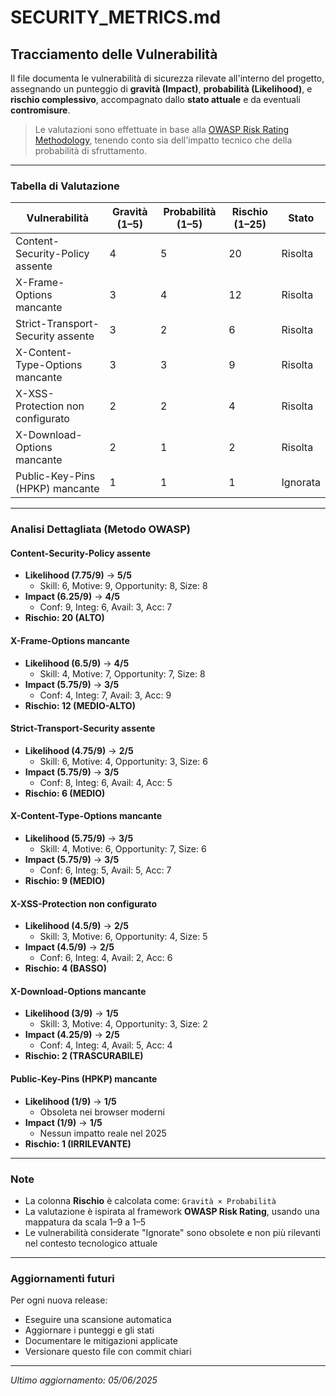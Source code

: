 # SECURITY_METRICS.md

## Tracciamento delle Vulnerabilità

Il file documenta le vulnerabilità di sicurezza rilevate all'interno del progetto, assegnando un punteggio di **gravità (Impact)**, **probabilità (Likelihood)**, e **rischio complessivo**, accompagnato dallo **stato attuale** e da eventuali **contromisure**.

> Le valutazioni sono effettuate in base alla [OWASP Risk Rating Methodology](https://owasp.org/www-community/OWASP_Risk_Rating_Methodology), tenendo conto sia dell'impatto tecnico che della probabilità di sfruttamento.

---

### Tabella di Valutazione

| **Vulnerabilità**                 | **Gravità (1–5)** | **Probabilità (1–5)** | **Rischio (1–25)** | **Stato** |
| --------------------------------- | ----------------- | --------------------- | ------------------ | --------- |
| Content-Security-Policy assente   | 4                 | 5                     | 20                 | Risolta   |
| X-Frame-Options mancante          | 3                 | 4                     | 12                 | Risolta   |
| Strict-Transport-Security assente | 3                 | 2                     | 6                  | Risolta   |
| X-Content-Type-Options mancante   | 3                 | 3                     | 9                  | Risolta   |
| X-XSS-Protection non configurato  | 2                 | 2                     | 4                  | Risolta   |
| X-Download-Options mancante       | 2                 | 1                     | 2                  | Risolta   |
| Public-Key-Pins (HPKP) mancante   | 1                 | 1                     | 1                  | Ignorata  |

---

### Analisi Dettagliata (Metodo OWASP)

#### Content-Security-Policy assente

- **Likelihood (7.75/9)** → **5/5**
  - Skill: 6, Motive: 9, Opportunity: 8, Size: 8
- **Impact (6.25/9)** → **4/5**
  - Conf: 9, Integ: 6, Avail: 3, Acc: 7
- **Rischio: 20 (ALTO)**

#### X-Frame-Options mancante

- **Likelihood (6.5/9)** → **4/5**
  - Skill: 4, Motive: 7, Opportunity: 7, Size: 8
- **Impact (5.75/9)** → **3/5**
  - Conf: 4, Integ: 7, Avail: 3, Acc: 9
- **Rischio: 12 (MEDIO-ALTO)**

#### Strict-Transport-Security assente

- **Likelihood (4.75/9)** → **2/5**
  - Skill: 6, Motive: 4, Opportunity: 3, Size: 6
- **Impact (5.75/9)** → **3/5**
  - Conf: 8, Integ: 6, Avail: 4, Acc: 5
- **Rischio: 6 (MEDIO)**

#### X-Content-Type-Options mancante

- **Likelihood (5.75/9)** → **3/5**
  - Skill: 4, Motive: 6, Opportunity: 7, Size: 6
- **Impact (5.75/9)** → **3/5**
  - Conf: 6, Integ: 5, Avail: 5, Acc: 7
- **Rischio: 9 (MEDIO)**

#### X-XSS-Protection non configurato

- **Likelihood (4.5/9)** → **2/5**
  - Skill: 3, Motive: 6, Opportunity: 4, Size: 5
- **Impact (4.5/9)** → **2/5**
  - Conf: 6, Integ: 4, Avail: 2, Acc: 6
- **Rischio: 4 (BASSO)**

#### X-Download-Options mancante

- **Likelihood (3/9)** → **1/5**
  - Skill: 3, Motive: 4, Opportunity: 3, Size: 2
- **Impact (4.25/9)** → **2/5**
  - Conf: 4, Integ: 4, Avail: 5, Acc: 4
- **Rischio: 2 (TRASCURABILE)**

#### Public-Key-Pins (HPKP) mancante

- **Likelihood (1/9)** → **1/5**
  - Obsoleta nei browser moderni
- **Impact (1/9)** → **1/5**
  - Nessun impatto reale nel 2025
- **Rischio: 1 (IRRILEVANTE)**

---

### Note

- La colonna **Rischio** è calcolata come: `Gravità × Probabilità`
- La valutazione è ispirata al framework **OWASP Risk Rating**, usando una mappatura da scala 1–9 a 1–5
- Le vulnerabilità considerate "Ignorate" sono obsolete e non più rilevanti nel contesto tecnologico attuale

---

### Aggiornamenti futuri

Per ogni nuova release:

- Eseguire una scansione automatica
- Aggiornare i punteggi e gli stati
- Documentare le mitigazioni applicate
- Versionare questo file con commit chiari

---

_Ultimo aggiornamento: 05/06/2025_
